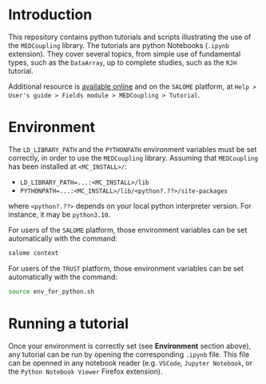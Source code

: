 # Introduction

This repository contains python tutorials and scripts illustrating the use of the `MEDCoupling` library.
The tutorials are python Notebooks (`.ipynb` extension).  They cover several topics, from simple use of fundamental types, such as the `DataArray`, up to complete studies, such as the `RJH` tutorial.

Additional resource is [available online](https://docs.salome-platform.org/latest/dev/MEDCoupling/tutorial/index.html) and on the `SALOME` platform, at `Help > User's guide > Fields module > MEDCoupling > Tutorial`.

# Environment

The `LD_LIBRARY_PATH` and the `PYTHONPATH` environment variables must be set correctly, in order to use the `MEDCoupling` library.
Assuming that `MEDCoupling` has been installed at `<MC_INSTALL>/`:

- `LD_LIBRARY_PATH=...:<MC_INSTALL>/lib`
- `PYTHONPATH=...:<MC_INSTALL>/lib/<python?.??>/site-packages`

where `<python?.??>` depends on your local python interpreter version. For instance, it may be `python3.10`.

For users of the `SALOME` platform, those environment variables can be set automatically with the command:

```sh
salome context
```

For users of the `TRUST` platform, those environment variables can be set automatically with the command:

```sh
source env_for_python.sh
```

# Running a tutorial

Once your environment is correctly set (see **Environment** section above), any tutorial can be run by opening the corresponding `.ipynb` file.
This file can be openned in any notebook reader (e.g. `VSCode`, `Jupyter Notebook`, or the `Python Notebook Viewer` Firefox extension).
